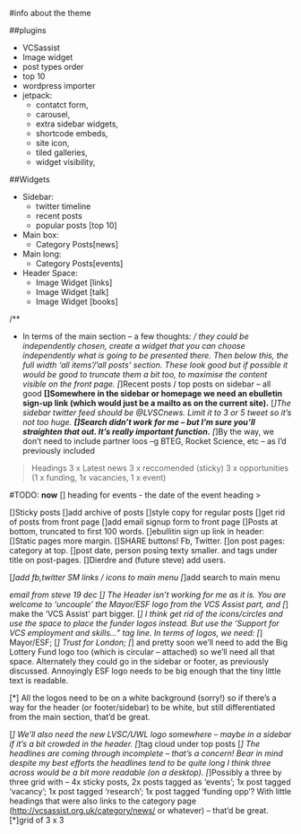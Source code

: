 #info about the theme


##plugins
*	VCSassist
*	Image widget
*	post types order
*	top 10
*	wordpress importer
*	jetpack:
	*	contatct form,
	*	carousel,
	*	extra sidebar widgets,
	*	shortcode embeds,
	*	site icon,
	*	tiled galleries,
	*	widget visibility,


##Widgets
*	Sidebar:
	*	twitter timeline
	*	recent posts
	*	popular posts [top 10]
*	Main box:
	*	Category Posts[news]
*	Main long:
	*	Category Posts[events]
*	Header Space:
	*	Image Widget [links]
	*	Image Widget [talk]
	*	Image Widget [books]


/**
*	In terms of the main section – a few thoughts:
*/
they could be independently chosen,
create a widget that you can choose independently what is going to be presented there.
Then below this, the full width ‘all items’/’all posts’ section. These look good but if possible it would be good to truncate them a bit too, to maximise the content visible on the front page.
[*]Recent posts / top posts on sidebar – all good
**[]Somewhere in the sidebar or homepage we need an ebulletin sign-up link (which would just be a mailto as on the current site).**
[*]The sidebar twitter feed should be @LVSCnews. Limit it to 3 or 5 tweet so it’s not too huge.
**[]Search didn’t work for me – but I’m sure you’ll straighten that out. It’s really important function.**
[*]By the way, we don’t need to include partner loos –g BTEG, Rocket Science, etc – as I’d previously included


> Headings
3 x Latest news
3 x reccomended (sticky)
3  x opportunities (1 x funding, 1x vacancies, 1 x event)



#TODO:
**now**
[]	heading for events - the date of the event heading >

[]Sticky posts
[]add archive of posts
[]style copy for regular posts
[]get rid of posts from front page
[]add email signup form to front page
[]Posts at bottom, truncated to first 100 words.
[]ebullitin sign up link in header:
[]Static pages more margin.
[]SHARE buttons! Fb, Twitter.
[]on post pages: category at top.
[]post date, person posing texty smaller. and tags under title on post-pages.
[]Dierdre and (future steve) add users.





<!--
	completed tasks
-->

[*]add fb,twitter SM links / icons to main menu
[*]add search to main menu

*email from steve 19 dec*
[*]	The Header isn’t working for me as it is. You are welcome to ‘uncouple’ the Mayor/ESF logo from the VCS Assist part, and
[*]	make the ‘VCS Assist’ part bigger.
[*]	I think get rid of the icons/circles and use the space to place the funder logos instead. But use the ‘Support for VCS employment and skills…” tag line. 
	In terms of logos, we need: 
	[*]	Mayor/ESF;
	[*]	Trust for London;
	[*]	and pretty soon we’ll need to add the Big Lottery Fund logo too (which is circular – attached) so we’ll need all that space. Alternately they could go in the sidebar or footer, as previously discussed. Annoyingly ESF logo needs to be big enough that the tiny little text is readable.

[*]	All the logos need to be on a white background (sorry!) so if there’s a way for the header (or footer/sidebar) to be white, but still differentiated from the main section, that’d be great.

[*]	We’ll also need the new LVSC/UWL logo somewhere – maybe in a sidebar if it’s a bit crowded in the header.
[*]tag cloud under top posts
[*]	The headlines are coming through incomplete – that’s a concern! Bear in mind despite my best efforts the headlines tend to be quite long I think three across would be a bit more readable (on a desktop). 
[*]Possibly a three by three grid with – 4x sticky posts, 2x posts tagged as ‘events’; 1x post tagged ‘vacancy’; 1x post tagged ‘research’; 1x post tagged ‘funding opp’? With little headings that were also links to the category page (http://vcsassist.org.uk/category/news/ or whatever) – that’d be great.
[*]grid of 3 x 3
